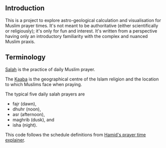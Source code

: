 Introduction
------------

This is a project to explore astro-geological calculation and visualisation for
Muslim prayer times. It's not meant to be authoritative (either scientifically
or religiously); it's only for fun and interest. It's written from a
perspective having only an introductory familiarity with the complex and
nuanced Muslim praxis.

Terminology
-----------

[Salah](https://en.wikipedia.org/wiki/Salah) is the practice of daily Muslim prayer.

The [Kaaba](https://en.wikipedia.org/wiki/Kaaba) is the geographical centre of the Islam religion
and the location to which Muslims face when praying.

The typical five daily salah prayers are

- fajr (dawn),
- dhuhr (noon),
- asr (afternoon),
- maghrib (dusk), and
- isha (night).

This code follows the schedule definitions from [Hamid's prayer time explainer](http://www.praytimes.org/calculation/).
